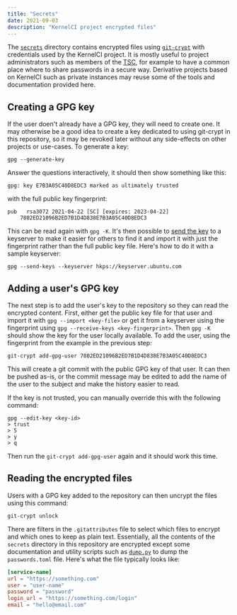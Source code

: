 ```yaml
---
title: "Secrets"
date: 2021-09-03
description: "KernelCI project encrypted files"
---
```


The [`secrets`](https://github.com/kernelci/kernelci-project/tree/main/secrets)
directory contains encrypted files using
[`git-crypt`](https://www.agwa.name/projects/git-crypt/) with credentials used
by the KernelCI project.  It is mostly useful to project administrators such as
members of the [TSC](/docs/org/tsc), for example to have a common place where
to share passwords in a secure way.  Derivative projects based on KernelCI such
as private instances may reuse some of the tools and documentation provided
here.


## Creating a GPG key

If the user doen't already have a GPG key, they will need to create one.  It
may otherwise be a good idea to create a key dedicated to using git-crypt in
this repository, so it may be revoked later without any side-effects on other
projects or use-cases.  To generate a key:

```
gpg --generate-key
```

Answer the questions interactively, it should then show something like this:

```
gpg: key E7B3A05C40D8EDC3 marked as ultimately trusted
```

with the full public key fingerprint:

```
pub   rsa3072 2021-04-22 [SC] [expires: 2023-04-22]
    7802ED21096B2ED7B1D4D838E7B3A05C40D8EDC3
```

This can be read again with `gpg -K`.  It's then possible to [send the
  key](https://www.gnupg.org/gph/en/manual/x457.html) to a keyserver to make it
easier for others to find it and import it with just the fingerprint rather
than the full public key file.  Here's how to do it with a sample keyserver:

```
gpg --send-keys --keyserver hkps://keyserver.ubuntu.com
```

## Adding a user's GPG key

The next step is to add the user's key to the repository so they can read the
encrypted content.  First, either get the public key file for that user and
import it with `gpg --import <key-file>` or get it from a keyserver using the
fingerprint using `gpg --receive-keys <key-fingerprint>`.  Then `gpg -K` should
show the key for the user locally available.  To add the user, using the
fingerprint from the example in the previous step:

```
git-crypt add-gpg-user 7802ED21096B2ED7B1D4D838E7B3A05C40D8EDC3
```

This will create a git commit with the public GPG key of that user.  It can
then be pushed as-is, or the commit message may be edited to add the name of
the user to the subject and make the history easier to read.

If the key is not trusted, you can manually override this with the following
command:

```
gpg --edit-key <key-id>
> trust
> 5
> y
> q
```

Then run the `git-crypt add-gpg-user` again and it should work this time.


## Reading the encrypted files

Users with a GPG key added to the repository can then uncrypt the files using
this command:

```
git-crypt unlock
```

There are filters in the `.gitattributes` file to select which files to encrypt
and which ones to keep as plain text.  Essentially, all the contents of the
`secrets` directory in this repository are encrypted except some documentation
and utility scripts such as
[`dump.py`](https://github.com/kernelci/kernelci-project/blob/main/secrets/dump.py)
to dump the `passwords.toml` file.  Here's what the file typically looks like:
```toml
[service-name]
url = "https://something.com"
user = "user-name"
password = "password"
login_url = "https://something.com/login"
email = "hello@email.com"
```

